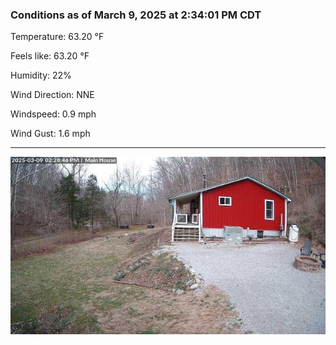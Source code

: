 ### Conditions as of March 9, 2025 at 2:34:01 PM CDT 

Temperature: 63.20 &deg;F

Feels like: 63.20 &deg;F

Humidity: 22%

Wind Direction: NNE

Windspeed: 0.9 mph

Wind Gust: 1.6 mph

---

<img src="./images/latest.jpeg"/>

